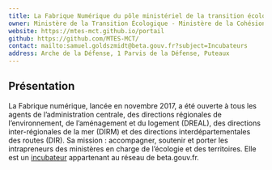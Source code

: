 ```yaml
---
title: La Fabrique Numérique du pôle ministériel de la transition écologique et de la cohésion des territoires
owner: Ministère de la Transition Écologique - Ministère de la Cohésion des Territoires
website: https://mtes-mct.github.io/portail
github: https://github.com/MTES-MCT/
contact: mailto:samuel.goldszmidt@beta.gouv.fr?subject=Incubateurs
address: Arche de la Défense, 1 Parvis de la Défense, Puteaux
---
```


## Présentation

La Fabrique numérique, lancée en novembre 2017, a été ouverte à tous les agents de l’administration centrale, des directions régionales de l’environnement, de l’aménagement et du logement (DREAL), des directions inter-régionales de la mer (DIRM) et des directions interdépartementales des routes (DIR). Sa mission : accompagner, soutenir et porter les intrapreneurs des ministères en charge de l’écologie et des territoires. Elle est un [incubateur](https://beta.gouv.fr/approche/incubateurs/mtes.html) appartenant au réseau de beta.gouv.fr.
